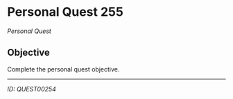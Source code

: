 # Personal Quest 255

*Personal Quest*

## Objective
Complete the personal quest objective.

---
*ID: QUEST00254*